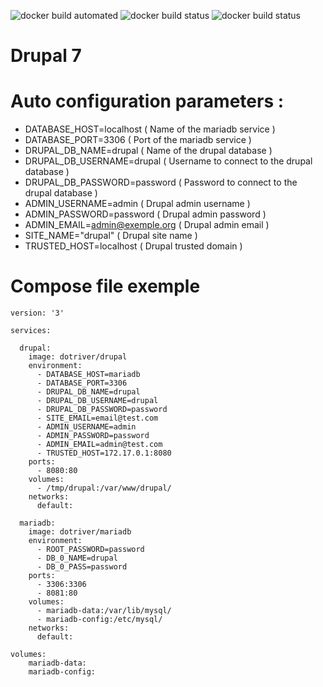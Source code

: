![docker build automated](https://img.shields.io/docker/cloud/automated/dotriver/drupal)
![docker build status](https://img.shields.io/docker/cloud/build/dotriver/drupal)
![docker build status](https://img.shields.io/docker/cloud/pulls/dotriver/drupal)

# Drupal 7

# Auto configuration parameters :

- DATABASE_HOST=localhost       ( Name of the mariadb service )
- DATABASE_PORT=3306            ( Port of the mariadb service )
- DRUPAL_DB_NAME=drupal         ( Name of the drupal database )
- DRUPAL_DB_USERNAME=drupal     ( Username to connect to the drupal database )
- DRUPAL_DB_PASSWORD=password   ( Password to connect to the drupal database )
- ADMIN_USERNAME=admin          ( Drupal admin username )
- ADMIN_PASSWORD=password       ( Drupal admin password )
- ADMIN_EMAIL=admin@exemple.org ( Drupal admin email )
- SITE_NAME="drupal"            ( Drupal site name )
- TRUSTED_HOST=localhost        ( Drupal trusted domain )

# Compose file exemple

```
version: '3'

services:

  drupal:
    image: dotriver/drupal
    environment:
      - DATABASE_HOST=mariadb
      - DATABASE_PORT=3306
      - DRUPAL_DB_NAME=drupal
      - DRUPAL_DB_USERNAME=drupal
      - DRUPAL_DB_PASSWORD=password
      - SITE_EMAIL=email@test.com
      - ADMIN_USERNAME=admin
      - ADMIN_PASSWORD=password
      - ADMIN_EMAIL=admin@test.com
      - TRUSTED_HOST=172.17.0.1:8080
    ports:
      - 8080:80
    volumes:
      - /tmp/drupal:/var/www/drupal/
    networks:
      default:
    
  mariadb:
    image: dotriver/mariadb
    environment:
      - ROOT_PASSWORD=password
      - DB_0_NAME=drupal
      - DB_0_PASS=password
    ports:
      - 3306:3306
      - 8081:80
    volumes:
      - mariadb-data:/var/lib/mysql/
      - mariadb-config:/etc/mysql/
    networks:
      default:
    
volumes:
    mariadb-data:
    mariadb-config:
```
